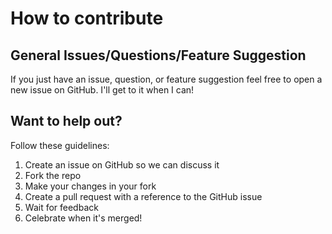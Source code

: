 # How to contribute

## General Issues/Questions/Feature Suggestion
If you just have an issue, question, or feature suggestion feel free to open a new issue on GitHub. I'll get to it when I can!

## Want to help out?
Follow these guidelines:

1. Create an issue on GitHub so we can discuss it
1. Fork the repo
1. Make your changes in your fork
1. Create a pull request with a reference to the GitHub issue
1. Wait for feedback
1. Celebrate when it's merged!